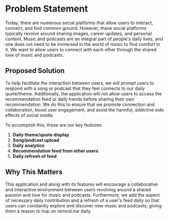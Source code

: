 # Problem Statement 
Today, there are numerous social platforms that allow users to interact, connect, and find common ground. However, these social platforms typically revolve around sharing images, career updates, and personal content. Music and podcasts are an integral part of people's daily lives, and one does not need to be immersed in the world of music to find comfort in it. We want to allow users to connect with each other through the shared love of music and podcasts. 

## Proposed Solution 
To help facilitate the interaction between users, we will prompt users to respond with a song or podcast that they feel connects to our daily quote/theme. Additionally, the application will not allow users to access the recommendation feed or daily trends before sharing their own recommendation. We do this to ensure that we promote connection and collaboration, boost user engagement, and avoid the harmful, addictive side effects of social media.

To accomplish this, these are our key features:
1. **Daily theme/quote display**
2. **Song/podcast upload**
3. **Daily analytics**
4. **Recommendation feed from other users**
5. **Daily refresh of feed**

## Why This Matters
This application and along with its features will encourage a collaborative and interactive environment between users revolving around a shared passion and love for music and podcasts. Furthermore, we add the aspect of necessary daily contribution and a refresh of a user's feed daily so that users can constantly explore and discover new music and podcasts, giving them a reason to hop on remind.me daily. 
